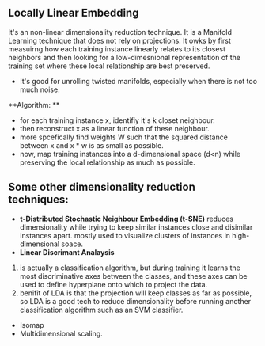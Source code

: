 ## Locally Linear Embedding

It's an non-linear dimensionality reduction technique. It is a Manifold Learning technique that does not rely on projections. It owks by first measuirng how each training instance linearly relates to its closest neighbors and then looking for a low-dimesnional representation of the training set where these local relationship are best preserved.

- It's good for unrolling twisted manifolds, especially when there is not too much noise.

**Algorithm: **
- for each training instance x, identifiy it's k closet neighbour.
- then reconstruct x as a linear function of these neighbour.
- more spcefically find weights W such that the squared distance between x and x * w is as small as possible.
- now, map training instances into a d-dimensional space (d<n) while preserving the local relationship as much as possible.


## Some other dimensionality reduction techniques:
- **t-Distributed Stochastic Neighbour Embedding (t-SNE)** 
reduces dimensionality while trying to keep similar instances close and disimilar instances apart. mostly used to visualize clusters of instances in high-dimensional soace.
- **Linear Discrimant Analaysis**
1. is actually a classification algorithm, but during training it learns the most discriminative axes between the classes, and these axes can be used to define hyperplane onto which to project the data.
2. benifit of LDA is that the projection will keep classes as far as possible, so LDA is a good tech to reduce dimensionality before running another classification algorithm such as an SVM classifier.
- Isomap
- Multidimensional scaling.
